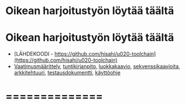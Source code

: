 # Oikean harjoitustyön löytää täältä
# Oikean harjoitustyön löytää täältä

* [LÄHDEKOODI - https://github.com/hisahi/u020-toolchain](https://github.com/hisahi/u020-toolchain)
* [Vaatimusmäärittely](https://github.com/hisahi/u020-toolchain/blob/master/dokumentaatio/vaatimusmaarittely.md), [tuntikirjanpito](https://github.com/hisahi/u020-toolchain/blob/master/dokumentaatio/tuntikirjanpito.md), [luokkakaavio](https://github.com/hisahi/u020-toolchain/blob/master/dokumentaatio/luokkakaaviot.md), [sekvenssikaavioita](https://github.com/hisahi/u020-toolchain/blob/master/dokumentaatio/sekvenssikaaviot.md), [arkkitehtuuri](https://github.com/hisahi/u020-toolchain/blob/master/dokumentaatio/arkkitehtuuri.md), [testausdokumentti](https://github.com/hisahi/u020-toolchain/blob/master/dokumentaatio/testaus.md), [käyttöohje](https://github.com/hisahi/u020-toolchain/blob/master/dokumentaatio/kayttoohje.md)

# ==============

